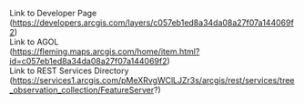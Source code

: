 Link to Developer Page  
(https://developers.arcgis.com/layers/c057eb1ed8a34da08a27f07a144069f2)  
Link to AGOL  
(https://fleming.maps.arcgis.com/home/item.html?id=c057eb1ed8a34da08a27f07a144069f2)  
Link to REST Services Directory  
(https://services1.arcgis.com/pMeXRvgWClLJZr3s/arcgis/rest/services/tree_observation_collection/FeatureServer?)  
